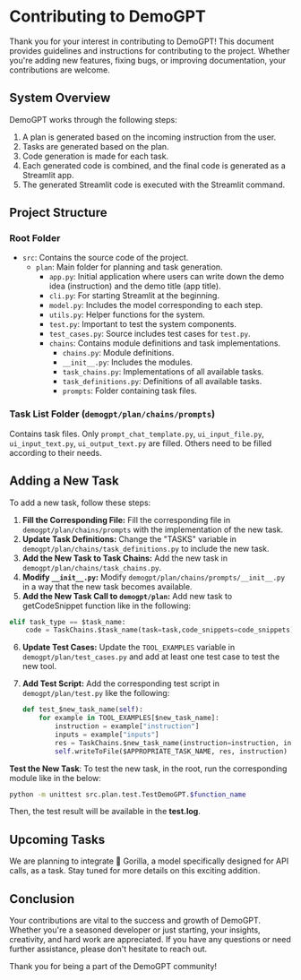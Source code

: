 # Contributing to DemoGPT

Thank you for your interest in contributing to DemoGPT! This document provides guidelines and instructions for contributing to the project. Whether you're adding new features, fixing bugs, or improving documentation, your contributions are welcome.

## System Overview

DemoGPT works through the following steps:
1. A plan is generated based on the incoming instruction from the user.
2. Tasks are generated based on the plan.
3. Code generation is made for each task.
4. Each generated code is combined, and the final code is generated as a Streamlit app.
5. The generated Streamlit code is executed with the Streamlit command.

## Project Structure

### Root Folder

- `src`: Contains the source code of the project.
  - `plan`: Main folder for planning and task generation.
    - `app.py`: Initial application where users can write down the demo idea (instruction) and the demo title (app title).
    - `cli.py`: For starting Streamlit at the beginning.
    - `model.py`: Includes the model corresponding to each step.
    - `utils.py`: Helper functions for the system.
    - `test.py`: Important to test the system components.
    - `test_cases.py`: Source includes test cases for `test.py`.
    - `chains`: Contains module definitions and task implementations.
      - `chains.py`: Module definitions.
      - `__init__.py`: Includes the modules.
      - `task_chains.py`: Implementations of all available tasks.
      - `task_definitions.py`: Definitions of all available tasks.
      - `prompts`: Folder containing task files.

### Task List Folder (`demogpt/plan/chains/prompts`)

Contains task files. Only `prompt_chat_template.py`, `ui_input_file.py`, `ui_input_text.py`, `ui_output_text.py` are filled. Others need to be filled according to their needs.

## Adding a New Task

To add a new task, follow these steps:

1. **Fill the Corresponding File:** Fill the corresponding file in `demogpt/plan/chains/prompts` with the implementation of the new task.
2. **Update Task Definitions:** Change the "TASKS" variable in `demogpt/plan/chains/task_definitions.py` to include the new task.
3. **Add the New Task to Task Chains:** Add the new task in `demogpt/plan/chains/task_chains.py`.
4. **Modify `__init__.py`:** Modify `demogpt/plan/chains/prompts/__init__.py` in a way that the new task becomes available.
5. **Add the New Task Call to `demogpt/plan`:** Add new task to getCodeSnippet function like in the following:
```python
elif task_type == $task_name:
    code = TaskChains.$task_name(task=task,code_snippets=code_snippets)
```

6. **Update Test Cases:** Update the `TOOL_EXAMPLES` variable in `demogpt/plan/test_cases.py` and add at least one test case to test the new tool.
7. **Add Test Script:** Add the corresponding test script in `demogpt/plan/test.py` like the following:

   ```python
   def test_$new_task_name(self):
       for example in TOOL_EXAMPLES[$new_task_name]:
           instruction = example["instruction"]
           inputs = example["inputs"]
           res = TaskChains.$new_task_name(instruction=instruction, inputs=inputs)
           self.writeToFile($APPROPRIATE_TASK_NAME, res, instruction)
   ```
**Test the New Task**: To test the new task, in the root, run the corresponding module like in the below:
```bash
python -m unittest src.plan.test.TestDemoGPT.$function_name
```
Then, the test result will be available in the **test.log**.

## Upcoming Tasks
We are planning to integrate 🦍 Gorilla, a model specifically designed for API calls, as a task. Stay tuned for more details on this exciting addition.

## Conclusion
Your contributions are vital to the success and growth of DemoGPT. Whether you're a seasoned developer or just starting, your insights, creativity, and hard work are appreciated. If you have any questions or need further assistance, please don't hesitate to reach out.

Thank you for being a part of the DemoGPT community!